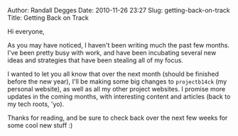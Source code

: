 Author: Randall Degges
Date: 2010-11-26 23:27
Slug: getting-back-on-track
Title: Getting Back on Track


Hi everyone,

As you may have noticed, I haven't been writing much the past few months. I've
been pretty busy with work, and have been incubating several new ideas and
strategies that have been stealing all of my focus.

I wanted to let you all know that over the next month (should be finished before
the new year), I'll be making some big changes to `projectb14ck` (my personal
website), as well as all my other project websites. I promise more updates in
the coming months, with interesting content and articles (back to my tech roots,
'yo).

Thanks for reading, and be sure to check back over the next few weeks for some
cool new stuff :)
